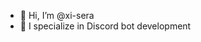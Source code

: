 - 👋 Hi, I’m @xi-sera
- 🤖 I specialize in Discord bot development

<!---
xi-sera/xi-sera is a ✨ special ✨ repository because its `README.md` (this file) appears on your GitHub profile.
You can click the Preview link to take a look at your changes.
--->
